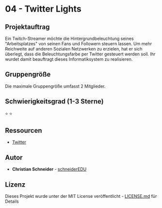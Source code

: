 # 04 - Twitter Lights

## Projektauftrag

Ein Twitch-Streamer möchte die Hintergrundbeleuchtung seines "Arbeitsplatzes" von seinen Fans und Followern steuern lassen. Um mehr Reichweite auf anderen Sozialen Netzwerken zu erzielen, hat er sich überlegt, dass die Beleuchtungsfarbe per Twitter gesteuert werden soll. Ihr wurdet damit beauftragt dieses Informatiksystem zu realisieren.

## Gruppengröße

Die maximale Gruppengröße umfasst 2 Mitglieder.

## Schwierigkeitsgrad (1-3 Sterne)

:star: :star: 

## Ressourcen

* [Twitter](https://developer.twitter.com/en/docs.html)


## Autor

* **Christian Schneider** - [schneiderEDU](https://github.com/schneiderEDU)

## Lizenz

Dieses Projekt wurde unter der MIT License veröffentlicht -  [LICENSE.md](LICENSE.md) für Details

